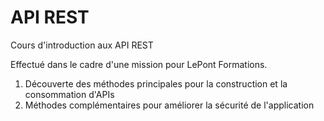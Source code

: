 # API REST

Cours d'introduction aux API REST

Effectué dans le cadre d'une mission pour LePont Formations.

1. Découverte des méthodes principales pour la construction et la consommation d'APIs
2. Méthodes complémentaires pour améliorer la sécurité de l'application
